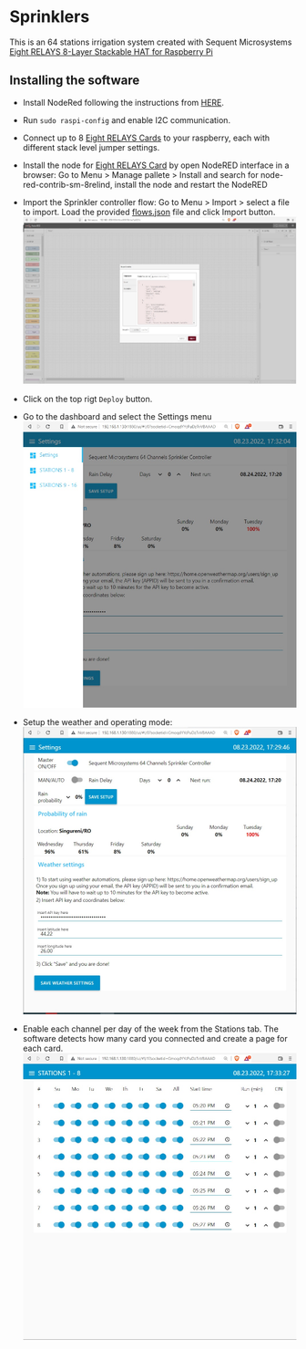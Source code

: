 # Sprinklers 

This is an 64 stations irrigation system created with Sequent Microsystems [Eight RELAYS 8-Layer Stackable HAT for Raspberry Pi](https://sequentmicrosystems.com/collections/industrial-automation/products/8-relays-stackable-card-for-raspberry-pi)

## Installing the software

* Install NodeRed following the instructions from [HERE](https://help.ubidots.com/en/articles/1958375-how-to-install-node-red-in-raspberry-pi).

* Run ```sudo raspi-config``` and enable I2C communication.

* Connect up to 8 [Eight RELAYS Cards](https://sequentmicrosystems.com/collections/industrial-automation/products/8-relays-stackable-card-for-raspberry-pi) to your raspberry, each with different stack level jumper settings.  

* Install the node for [Eight RELAYS Card](https://sequentmicrosystems.com/collections/industrial-automation/products/8-relays-stackable-card-for-raspberry-pi) by open NodeRED interface in a browser: Go to Menu > Manage pallete > Install and search for node-red-contrib-sm-8relind, install the node and restart the NodeRED

* Import the Sprinkler controller flow: Go to Menu > Import > select a file to import. Load the provided [flows.json](https://github.com/SequentMicrosystems/8relind-rpi/blob/main/node-red/Sprinklers/flows.json) file and click Import button.
![import](Pic/Import1.jpg)

* Click on the top rigt ```Deploy``` button.

* Go to the dashboard and select  the Settings menu
![Settings](Pic/Settings2.jpg)

* Setup the weather and operating mode:
![Settings1](Pic/Settings1.jpg)

* Enable each channel per day of the week from the Stations tab. The software detects how many card you connected and create a page for each card.
![Stations1-8](Pic/Stations1-8.jpg)


